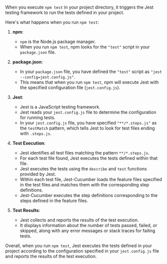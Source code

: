 When you execute `npm test` in your project directory, it triggers the Jest testing framework to run the tests defined in your project.

Here's what happens when you run `npm test`:

1. **npm**:
   - `npm` is the Node.js package manager.
   - When you run `npm test`, npm looks for the `"test"` script in your `package.json` file.

2. **package.json**:
   - In your `package.json` file, you have defined the `"test"` script as `"jest --config=jest.config.js"`.
   - This means that when you run `npm test`, npm will execute Jest with the specified configuration file (`jest.config.js`).

3. **Jest**:
   - Jest is a JavaScript testing framework.
   - Jest reads your `jest.config.js` file to determine the configuration for running tests.
   - In your `jest.config.js` file, you have specified `"**/*.steps.js"` as the `testMatch` pattern, which tells Jest to look for test files ending with `.steps.js`.

4. **Test Execution**:
   - Jest identifies all test files matching the pattern `**/*.steps.js`.
   - For each test file found, Jest executes the tests defined within that file.
   - Jest executes the tests using the `describe` and `test` functions provided by Jest.
   - Within each test file, Jest-Cucumber loads the feature files specified in the test files and matches them with the corresponding step definitions.
   - Jest-Cucumber executes the step definitions corresponding to the steps defined in the feature files.

5. **Test Results**:
   - Jest collects and reports the results of the test execution.
   - It displays information about the number of tests passed, failed, or skipped, along with any error messages or stack traces for failing tests.

Overall, when you run `npm test`, Jest executes the tests defined in your project according to the configuration specified in your `jest.config.js` file and reports the results of the test execution.
